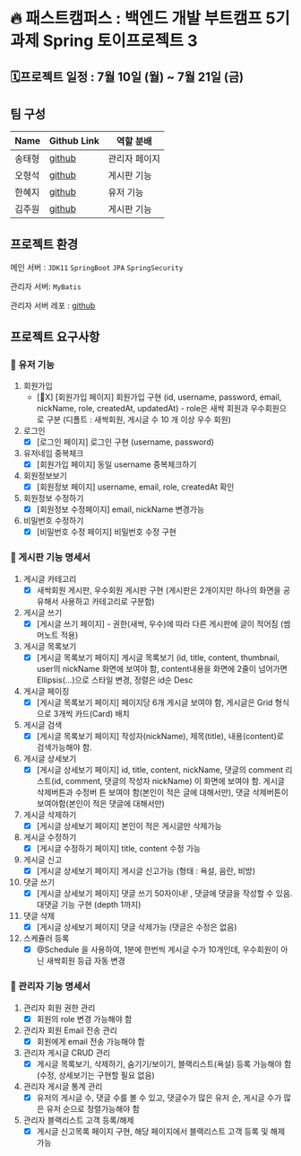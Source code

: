 # 🔥 패스트캠퍼스 : 백엔드 개발 부트캠프 5기 과제 Spring 토이프로젝트 3


## 🗓️프로젝트 일정 : 7월 10일 (월) ~ 7월 21일 (금)

## 팀 구성

| Name | Github Link                           | 역할 분배 |
|------|---------------------------------------|---------|
| 송태형  | [github](https://github.com/Ussu1112) | 관리자 페이지 |
| 오형석  | [github](https://github.com/brotherstone97) | 게시판 기능 |
| 한혜지  | [github](https://github.com/bornin23) | 유저 기능 |
| 김주원  | [github](https://github.com/dali186) | 게시판 기능 |

## 프로젝트 환경

메인 서버 : `JDK11` `SpringBoot` `JPA` `SpringSecurity`   

관리자 서버: `MyBatis`

관리자 서버 레포 : [github](https://github.com/Ussu1112/KDTBE5_Spring_ToyProject3_admin)


## 프로젝트 요구사항

### 📄 유저 기능

1. 회원가입
    - [X]  [회원가입 페이지] 회원가입 구현 (id, username, password, email, nickName, role, createdAt, updatedAt) - role은 새싹 회원과 우수회원으로 구분 (디폴트 : 새싹회원, 게시글 수 10 개 이상 우수 회원)
2. 로그인
    - [X]  [로그인 페이지] 로그인 구현 (username, password)
3. 유저네임 중복체크
    - [X]  [회원가입 페이지] 동일 username 중복체크하기
4. 회원정보보기
    - [X]  [회원정보 페이지] username, email, role, createdAt 확인
5. 회원정보 수정하기
    - [X]  [회원정보 수정페이지] email, nickName 변경가능
6. 비밀번호 수정하기
    - [X]  [비밀번호 수정 페이지] 비밀번호 수정 구현

### 📄 게시판 기능 명세서

1. 게시글 카테고리
    - [X]  새싹회원 게시판, 우수회원 게시판 구현 (게시판은 2개이지만 하나의 화면을 공유해서 사용하고 카테고리로 구분함)
2. 게시글 쓰기
    - [X]  [게시글 쓰기 페이지] - 권한(새싹, 우수)에 따라 다른 게시판에 글이 적어짐 (썸머노트 적용)
3. 게시글 목록보기
    - [X]  [게시글 목록보기 페이지] 게시글 목록보기 (id, title, content, thumbnail, user의 nickName 화면에 보여야 함, content내용을 화면에 2줄이 넘어가면 Ellipsis(...)으로 스타일 변경, 정렬은 id순 Desc
4. 게시글 페이징
    - [X]  [게시글 목록보기 페이지] 페이지당 6개 게시글 보여야 함, 게시글은 Grid 형식으로 3개씩 카드(Card) 배치
5. 게시글 검색
    - [X]  [게시글 목록보기 페이지] 작성자(nickName), 제목(title), 내용(content)로 검색가능해야 함.
6. 게시글 상세보기
    - [X]  [게시글 상세보기 페이지] id, title, content, nickName, 댓글의 comment 리스트(id, comment, 댓글의 작성자 nickName) 이 화면에 보여야 함. 게시글 삭제버튼과 수정버
      튼 보여야 함(본인이 적은 글에 대해서만), 댓글 삭제버튼이 보여야함(본인이 적은 댓글에 대해서만)
7. 게시글 삭제하기
    - [X]  [게시글 상세보기 페이지] 본인이 적은 게시글만 삭제가능
8. 게시글 수정하기
    - [X]  [게시글 수정하기 페이지] title, content 수정 가능
9. 게시글 신고
    - [X]  [게시글 상세보기 페이지] 게시글 신고가능 (형태 : 욕설, 음란, 비방)
10. 댓글 쓰기
    - [X]  [게시글 상세보기 페이지] 댓글 쓰기 50자이내! , 댓글에 댓글을 작성할 수 있음. 대댓글 기능 구현 (depth 1까지)
11. 댓글 삭제
    - [X]  [게시글 상세보기 페이지] 댓글 삭제가능 (댓글은 수정은 없음)
12. 스케쥴러 등록
    - [X]  @Schedule 을 사용하여, 1분에 한번씩 게시글 수가 10개인데, 우수회원이 아닌 새싹회원 등급 자동 변경

### 📄 관리자 기능 명세서

1. 관리자 회원 권한 관리
    - [X]  회원의 role 변경 가능해야 함
2. 관리자 회원 Email 전송 관리
    - [X]  회원에게 email 전송 가능해야 함
3. 관리자 게시글 CRUD 관리
    - [X]  게시글 목록보기, 삭제하기, 숨기기/보이기, 블랙리스트(욕설) 등록 가능해야 함 (수정,
      상세보기는 구현할 필요 없음)
4. 관리자 게시글 통계 관리
    - [X]  유저의 게시글 수, 댓글 수를 볼 수 있고, 댓글수가 많은 유저 순, 게시글 수가 많은 유저
      순으로 정렬가능해야 함
5. 관리자 블랙리스트 고객 등록/해제
    - [X]  게시글 신고목록 페이지 구현, 해당 페이지에서 블랙리스트 고객 등록 및 해제 가능

